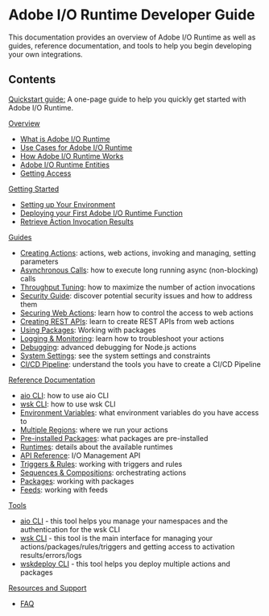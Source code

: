 <Hero slots="heading, title"/>

# Adobe I/O Runtime Developer Guide

This documentation provides an overview of Adobe I/O Runtime as well as guides, reference documentation, and tools to help you begin developing your own integrations. 

## Contents

[Quickstart guide:](guides/index.md) A one-page guide to help you quickly get started with Adobe I/O Runtime.

[Overview](guides/overview/index.md)

* [What is Adobe I/O Runtime](guides/overview/what_is_runtime.md)
* [Use Cases for Adobe I/O Runtime](guides/overview/usecases.md)
* [How Adobe I/O Runtime Works](guides/overview/howitworks.md)
* [Adobe I/O Runtime Entities](guides/overview/entities.md)
* [Getting Access](guides/overview/getting_access.md)

[Getting Started](guides/getting-started/index.md)

* [Setting up Your Environment](guides/getting-started/setup.md)
* [Deploying your First Adobe I/O Runtime Function](guides/getting-started/deploy.md)
* [Retrieve Action Invocation Results](guides/getting-started/activations.md)

[Guides](guides/using/index.md)

* [Creating Actions](guides/using/creating_actions.md): actions, web actions, invoking and managing, setting parameters
* [Asynchronous Calls](guides/using/asynchronous_calls.md): how to execute long running async (non-blocking) calls
* [Throughput Tuning](guides/using/throughput_tuning.md): how to maximize the number of action invocations
* [Security Guide](guides/using/security_general.md): discover potential security issues and how to address them
* [Securing Web Actions](guides/using/securing_web_actions.md): learn how to control the access to web actions
* [Creating REST APIs](guides/using/creating_rest_apis.md): learn to create REST APIs from web actions
* [Using Packages](guides/using/using_packages.md): Working with packages
* [Logging & Monitoring](guides/using/logging_monitoring.md): learn how to troubleshoot your actions
* [Debugging](guides/using/debugging.md): advanced debugging for Node.js actions
* [System Settings](guides/using/system_settings.md): see the system settings and constraints 
* [CI/CD Pipeline](guides/using/ci-cd_pipeline.md): understand the tools you have to create a CI/CD Pipeline

[Reference Documentation](guides/reference/index.md)

* [aio CLI](guides/reference/cli_use.md): how to use aio CLI
* [wsk CLI](guides/reference/wsk_use.md): how to use wsk CLI
* [Environment Variables](guides/reference/environment_variables.md): what environment variables do you have access to
* [Multiple Regions](guides/reference/multiple_regions.md): where we run your actions
* [Pre-installed Packages](guides/reference/prepackages.md): what packages are pre-installed 
* [Runtimes](guides/reference/runtimes.md): details about the available runtimes
* [API Reference](guides/reference/api_ref.md): I/O Management API
* [Triggers & Rules](guides/reference/triggersrules.md): working with triggers and rules
* [Sequences & Compositions](guides/reference/sequences_compositions.md): orchestrating actions
* [Packages](guides/reference/packages.md): working with packages
* [Feeds](guides/reference/feeds.md): working with feeds

[Tools](guides/tools/index.md)

* [aio CLI](guides/tools/cli_install.md) - this tool helps you manage your namespaces and the authentication for the wsk CLI
* [wsk CLI](guides/tools/wsk_install.md) - this tool is the main interface for managing your actions/packages/rules/triggers and getting access to activation results/errors/logs
* [wskdeploy CLI](guides/tools/wskdeploy_install.md) - this tool helps you deploy multiple actions and packages

[Resources and Support](support/index.md)

* [FAQ](support/faq.md)
